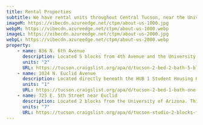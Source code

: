 ```yaml
---
title: Rental Properties
subtitle: We have rental units throughout Central Tucson, near the University of Arizona. See available units below or <a class="link dim" href="/contact">contact us</a> with questions or to apply.
imageM: https://vibecdn.azureedge.net/ctpm/about-us-1000.jpg
webpM: https://vibecdn.azureedge.net/ctpm/about-us-1000.webp
imageL: https://vibecdn.azureedge.net/ctpm/about-us-2000.jpg
webpL: https://vibecdn.azureedge.net/ctpm/about-us-2000.webp
property:
    - name: 836 N. 6th Avenue
      description: Located 5 blocks from 4th Avenue and the University of Arizona. Less than a 5-minute drive to Banner Medical and Downtown. Unit comes with 2 beds and 2 full baths, 2 parking stalls, central AC, hardwood floors, washer/dryer unit onsite, and is pet friendly. Landlord also rents out parking stalls on the property as well. Tenant pays for all utilities. There will be an additional $25 charge for water, trash, and sewer. 
      units: "2"
      URL: https://tucson.craigslist.org/apa/d/tucson-2-bed-2-bath-5-blocks-from-of/7118132364.html
    - name: 1024 N. Euclid Avenue
      description: Located directly beneath the HUB 1 Student Housing Highrise. This house is 2 blocks from University Blvd., a 3-minute walk to CVS on University. It is less than a 5-minute car ride to 4th Ave., Downtown, and Banner Medical. There are 2 onsite parking stalls, central AC, and an in-unit washer/dryer. Landlord also rents out parking spaces on this property. This lease will expire on 12/31/2020 with the possibility to renew. Tenant pays for all utilities. There will be an additional $25 charge for water, sewer, and trash.  
      units: "1"
      URL: https://tucson.craigslist.org/apa/d/tucson-2-bed-1-bath-one-block-from-of/7118087229.html
    - name: 725 E. 5th Street near Euclid
      description: Located 2 blocks from the University of Arizona. This property is less than a 5-minute car ride from 4th Ave., Downtown and Banner Medical. This unit is a 1 bed/1 bath with AC in-unit, communal washer/dryer and 1 parking stall. The landlord pays for water, trash, and sewer. All other utilities will be paid for by the tenant.  
      units: "7"
      URL: https://tucson.craigslist.org/apa/d/tucson-studio-2-blocks-from-of/7126658161.html
---
```




